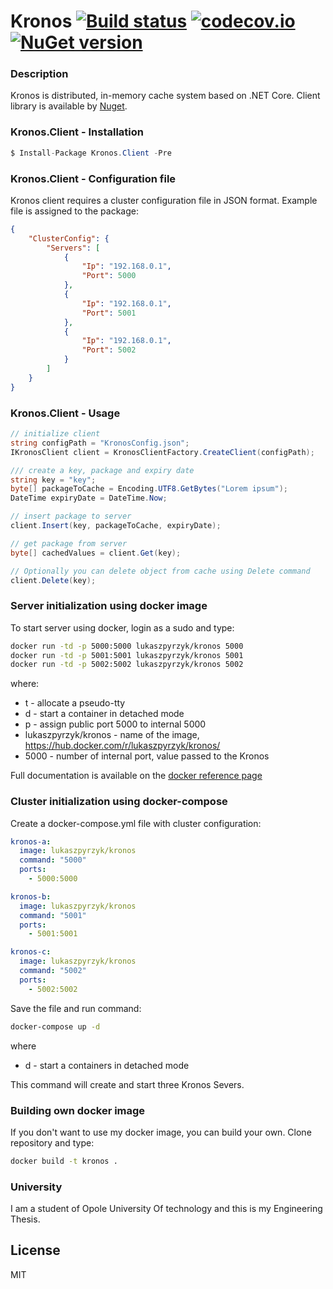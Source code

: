 # Kronos  [![Build status](https://ci.appveyor.com/api/projects/status/vrkm5pcbg0dv6n6w?svg=true)](https://ci.appveyor.com/project/LukaszPyrzyk/kronos) [![codecov.io](https://codecov.io/github/lukasz-pyrzyk/Kronos/coverage.svg?branch=master)](https://codecov.io/github/lukasz-pyrzyk/Kronos?branch=master) [![NuGet version](https://badge.fury.io/nu/Kronos.Client.svg)](https://badge.fury.io/nu/Kronos.Client)
### Description
Kronos is distributed, in-memory cache system based on .NET Core. Client library is available by [Nuget](https://www.nuget.org/packages/Kronos.Client/).

### Kronos.Client - Installation
```csharp
$ Install-Package Kronos.Client -Pre
```

### Kronos.Client - Configuration file
Kronos client requires a cluster configuration file in JSON format. Example file is assigned to the package:
```json
{
    "ClusterConfig": {
        "Servers": [
            {
                "Ip": "192.168.0.1",
                "Port": 5000
            },
            {
                "Ip": "192.168.0.1",
                "Port": 5001
            },
            {
                "Ip": "192.168.0.1",
                "Port": 5002
            }
        ]
    }
}
```

### Kronos.Client - Usage
```csharp
// initialize client
string configPath = "KronosConfig.json";
IKronosClient client = KronosClientFactory.CreateClient(configPath);

/// create a key, package and expiry date
string key = "key";
byte[] packageToCache = Encoding.UTF8.GetBytes("Lorem ipsum");
DateTime expiryDate = DateTime.Now;

// insert package to server
client.Insert(key, packageToCache, expiryDate);

// get package from server
byte[] cachedValues = client.Get(key);

// Optionally you can delete object from cache using Delete command
client.Delete(key);
```

### Server initialization using docker image
To start server using docker, login as a sudo and type:
```bash
docker run -td -p 5000:5000 lukaszpyrzyk/kronos 5000
docker run -td -p 5001:5001 lukaszpyrzyk/kronos 5001
docker run -td -p 5002:5002 lukaszpyrzyk/kronos 5002
```
where: 
* t - allocate a pseudo-tty
* d - start a container in detached mode
* p - assign public port 5000 to internal 5000
* lukaszpyrzyk/kronos - name of the image, https://hub.docker.com/r/lukaszpyrzyk/kronos/
* 5000 - number of internal port, value passed to the Kronos

Full documentation is available on the [docker reference page](https://docs.docker.com/engine/reference/run/)

### Cluster initialization using docker-compose
Create a docker-compose.yml file with cluster configuration:
```yaml
kronos-a:
  image: lukaszpyrzyk/kronos
  command: "5000"
  ports:
    - 5000:5000

kronos-b:
  image: lukaszpyrzyk/kronos
  command: "5001"
  ports:
    - 5001:5001

kronos-c:
  image: lukaszpyrzyk/kronos
  command: "5002"
  ports:
    - 5002:5002
```
Save the file and run command:
```bash
docker-compose up -d
```
where 
* d - start a containers in detached mode

This command will create and start three Kronos Severs.

### Building own docker image
If you don't want to use my docker image, you can build your own. Clone repository and type: 
```bash
docker build -t kronos .
```

### University
I am a student of Opole University Of technology and this is my Engineering Thesis.

License
----
MIT

   [kronos-nuget]: <https://www.nuget.org/packages/Kronos.Client/>
   [protobuf-net-url]: <https://github.com/mgravell/protobuf-net>
